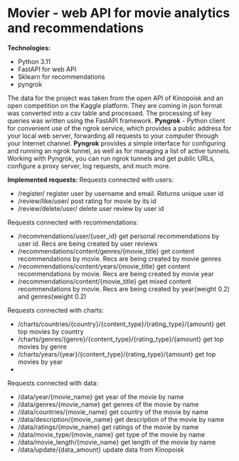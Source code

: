 # Movier - web API for movie analytics and recommendations

**Technologies:**
- Python 3.11
- FastAPI for web API
- Sklearn for recommendations
- pyngrok

The data for the project was taken from the open API of Kinopoisk and an open competition on the Kaggle platform. They are coming in json format was converted into a csv table and processed.
The processing of key queries was written using the FastAPI framework.
**Pyngrok** - Python client for convenient use of the ngrok service, which provides a public address for your local web server, forwarding all requests to your computer through your Internet channel.
**Pyngrok** provides a simple interface for configuring and running an ngrok tunnel, as well as for managing a list of active tunnels. Working with Pyngrok, you can run ngrok tunnels and get public URLs, configure a proxy server, log requests, and much more.

**Implemented requests:**
Requests connected with users:
- /register/ register user by username and email. Returns unique user id
- /review/like/user/ post rating for movie by its id
- /review/delete/user/ delete user review by user id

Requests connected with recommendations:
- /recommendations/user/{user_id} get personal recommendations by user id. Recs are being created by user reviews
- /recommendations/content/genres/{movie_title} get content recommendations by movie. Recs are being created by movie genres
- /recommendations/content/years/{movie_title} get content recommendations by movie. Recs are being created by movie year
- /recommendations/content/{movie_title} get mixed content recommendations by movie. Recs are being created by year(weight 0.2) and genres(weight 0.2)

Requests connected with charts:
- /charts/countries/{country}/{content_type}/{rating_type}/{amount} get top movies by country
- /charts/genres/{genre}/{content_type}/{rating_type}/{amount} get top movies by genre
- /charts/years/{year}/{content_type}/{rating_type}/{amount} get top movies by year
- 

Requests connected with data:
- /data/year/{movie_name} get year of the movie by name
- /data/genres/{movie_name} get genres of the movie by name
- /data/countries/{movie_name} get country of the movie by name
- /data/description/{movie_name} get description of the movie by name
- /data/ratings/{movie_name} get ratings of the movie by name
- /data/movie_type/{movie_name} get type of the movie by name
- /data/movie_length/{movie_name} get length of the movie by name
- /data/update/{data_amount} update data from Kinopoisk
